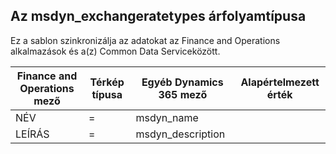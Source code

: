 ## <a name="exchange-rate-type-to-msdyn_exchangeratetypes"></a>Az msdyn_exchangeratetypes árfolyamtípusa

Ez a sablon szinkronizálja az adatokat az Finance and Operations alkalmazások és a(z) Common Data Serviceközött.

Finance and Operations mező | Térkép típusa | Egyéb Dynamics 365 mező | Alapértelmezett érték
---|---|---|---
NÉV | = | msdyn_name | 
LEÍRÁS | = | msdyn_description | 
